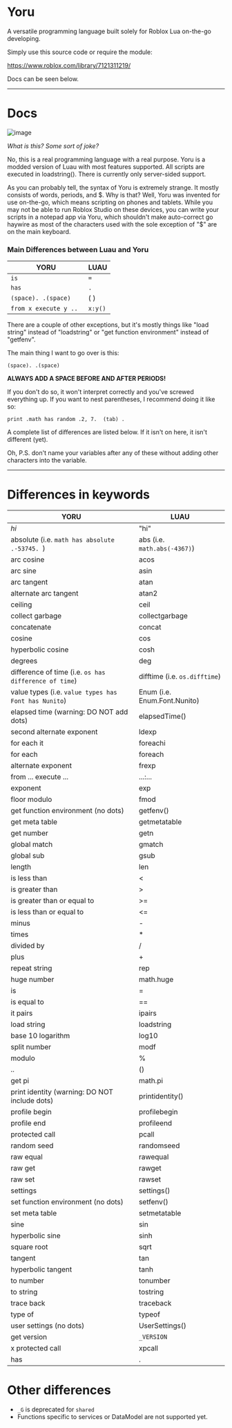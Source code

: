 # Yoru
A versatile programming language built solely for Roblox Lua on-the-go developing.

Simply use this source code or require the module:

https://www.roblox.com/library/7121311219/

Docs can be seen below.

________

# Docs

![image](https://user-images.githubusercontent.com/74572291/126202163-37927204-848b-42d1-81a5-a3e2ee5acecb.png)

*What is this? Some sort of joke?*

No, this is a real programming language with a real purpose. Yoru is a modded version of Luau with most features supported. All scripts are executed in loadstring(). There is currently only server-sided support.

As you can probably tell, the syntax of Yoru is extremely strange. It mostly consists of words, periods, and $. Why is that? Well, Yoru was invented for use on-the-go, which means scripting on phones and tablets. While you may not be able to run Roblox Studio on these devices, you can write your scripts in a notepad app via Yoru, which shouldn't make auto-correct go haywire as most of the characters used with the sole exception of "$" are on the main keyboard.

### Main Differences between Luau and Yoru

YORU|LUAU
----|----
`is` | `=`
`has` | `.`
`(space). .(space)` | ( )
`from x execute y .. ` | `x:y()`

There are a couple of other exceptions, but it's mostly things like "load string" instead of "loadstring" or "get function environment" instead of "getfenv".

The main thing I want to go over is this:

`(space). .(space)`

**ALWAYS ADD A SPACE BEFORE AND AFTER PERIODS!**

If you don't do so, it won't interpret correctly and you've screwed everything up. If you want to nest parentheses, I recommend doing it like so:

```
print .math has random .2, 7.  (tab) . 
```

A complete list of differences are listed below. If it isn't on here, it isn't different (yet).

Oh, P.S. don't name your variables after any of these without adding other characters into the variable.

__________

# Differences in keywords

YORU|LUAU
----|-----
$hi$ | "hi"
absolute (i.e. `math has absolute .-53745. `) | abs (i.e. `math.abs(-4367)`)
arc cosine | acos
arc sine | asin
arc tangent | atan
alternate arc tangent | atan2
ceiling | ceil
collect garbage | collectgarbage
concatenate | concat
cosine | cos
hyperbolic cosine | cosh
degrees | deg
difference of time (i.e. `os has difference of time`) | difftime (i.e. `os.difftime`)
value types (i.e. `value types has Font has Nunito`)| Enum (i.e. Enum.Font.Nunito)
elapsed time (warning: DO NOT add dots) | elapsedTime()
second alternate exponent | ldexp
for each it | foreachi
for each | foreach
alternate exponent | frexp
from ... execute ... | ...:...
exponent | exp
floor modulo | fmod
get function environment (no dots)| getfenv()
get meta table | getmetatable
get number | getn
global match | gmatch
global sub | gsub
length | len
is less than | <
is greater than | >
is greater than or equal to | >=
is less than or equal to | <=
minus | -
times | *
divided by | /
plus | +
repeat string | rep
huge number | math.huge
is | =
is equal to | ==
it pairs | ipairs
load string | loadstring
base 10 logarithm | log10
split number | modf
modulo | %
 .. | ()
get pi | math.pi
print identity (warning: DO NOT include dots) | printidentity()
profile begin | profilebegin
profile end | profileend
protected call | pcall
random seed | randomseed
raw equal | rawequal
raw get | rawget
raw set | rawset
settings | settings()
set function environment (no dots)| setfenv()
set meta table | setmetatable
sine | sin
hyperbolic sine | sinh
square root | sqrt
tangent | tan
hyperbolic tangent | tanh
to number | tonumber
to string | tostring
trace back | traceback
type of | typeof
user settings (no dots) | UserSettings()
get version | `_VERSION`
x protected call | xpcall
has | .

# Other differences
* `_G` is deprecated for `shared`
* Functions specific to services or DataModel are not supported yet.

